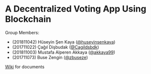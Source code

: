 # A Decentralized Voting App Using Blockchain

Group Members:
- (201811042) Hüseyin Şen Kaya ([@huseyinsenkaya](https://github.com/huseyinsenkaya))
- (201711022) Çağıl Dişbudak ([@Cagildsbdk](https://github.com/Cagildsbdk))
- (201811003) Mustafa Alperen Akkaya ([@akkaya99](https://github.com/akkaya99))
- (201711073) Buse Zengin ([@zbuseze](https://github.com/zbuseze))

[Wiki](https://github.com/CankayaUniversity/ceng-407-408-2021-2022-A-Decentralized-Voting-App-using-Blockchain/wiki) for documents
